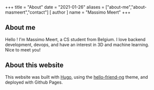 +++
title = "About"
date = "2021-01-26"
aliases = ["about-me","about-masmeert","contact"]
[ author ]
  name = "Massimo Meert"
+++

## About me
Hello ! I'm Massimo Meert, a CS student from Belgium. I love backend development, devops, and have an interest in 3D and machine learning. Nice to meet you!

## About this website
This website was built with [Hugo](https://gohugo.io/), using the [hello-friend-ng](https://github.com/rhazdon/hugo-theme-hello-friend-ng) theme, and deployed with Github Pages.